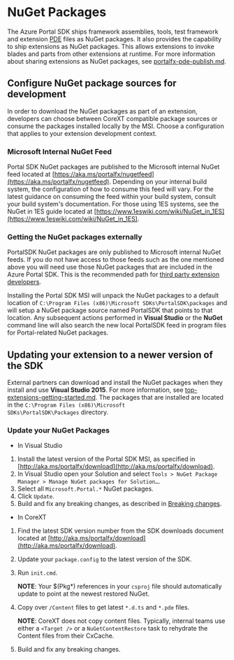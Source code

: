 
<a name="nuget-packages"></a>
# NuGet Packages

The Azure Portal SDK ships framework assemblies, tools, test framework and extension [PDE](portalfx-extensions-glossary-onboarding.md) files as NuGet packages. It also provides the capability to ship extensions as NuGet packages. This allows extensions to invoke blades and parts from other extensions at runtime. For more information about sharing  extensions as NuGet packages, see [portalfx-pde-publish.md](portalfx-pde-publish.md).

<a name="nuget-packages-configure-nuget-package-sources-for-development"></a>
## Configure NuGet package sources for development

In order to download the NuGet packages as part of an extension, developers can choose between CoreXT compatible package sources or consume the packages installed locally by the MSI. Choose a configuration that applies to your extension development context.

<a name="nuget-packages-configure-nuget-package-sources-for-development-microsoft-internal-nuget-feed"></a>
### Microsoft Internal NuGet Feed

Portal SDK NuGet packages are published to the Microsoft internal NuGet feed located at [https://aka.ms/portalfx/nugetfeed](https://aka.ms/portalfx/nugetfeed).  Depending on your internal build system, the configuration of how to consume this feed will vary.  For the latest guidance on consuming the feed within your build system, consult your build system's documentation. For those using 1ES systems, see the NuGet in 1ES guide located at [https://www.1eswiki.com/wiki/NuGet_in_1ES](https://www.1eswiki.com/wiki/NuGet_in_1ES).

<a name="nuget-packages-configure-nuget-package-sources-for-development-getting-the-nuget-packages-externally"></a>
### Getting the NuGet packages externally

PortalSDK NuGet packages are only published to Microsoft internal NuGet feeds.  If you do not have access to those feeds such as the one mentioned above you will need use those NuGet packages that are included in the Azure Portal SDK.  This is the recommended path for  [third party extension developers](portalfx-extensions-glossary-onboarding.md).

Installing the Portal SDK MSI will unpack the NuGet packages to a default location of `C:\Program Files (x86)\Microsoft SDKs\PortalSDK\packages` and will setup a NuGet package source named PortalSDK that points to that location.  Any subsequent actions performed in **Visual Studio** or the **NuGet** command line will also search the new local PortalSDK feed in program files for Portal-related NuGet packages.

<a name="nuget-packages-updating-your-extension-to-a-newer-version-of-the-sdk"></a>
## Updating your extension to a newer version of the SDK

External partners can download and install the NuGet packages when they install and use **Visual Studio 2015**. For more information, see [top-extensions-getting-started.md](top-extensions-getting-started.md). The packages that are installed are located in the `C:\Program Files (x86)\Microsoft SDKs\PortalSDK\Packages` directory.

<a name="nuget-packages-updating-your-extension-to-a-newer-version-of-the-sdk-update-your-nuget-packages"></a>
### Update your NuGet Packages

* In Visual Studio
1. Install the latest version of the Portal SDK MSI, as specified in [http://aka.ms/portalfx/download](http://aka.ms/portalfx/download).
1. In Visual Studio open your Solution and select `Tools > NuGet Package Manager > Manage NuGet packages for Solution…`.
1. Select all `Microsoft.Portal.*` NuGet packages.
1. Click `Update`.
1. Build and fix any breaking changes, as described in [Breaking changes](/portal-sdk/generated/breaking-changes.md).

* In CoreXT
1. Find the latest SDK version number from the SDK downloads document located at [http://aka.ms/portalfx/download](http://aka.ms/portalfx/download).

1. Update your `package.config` to the latest version of the SDK.

1. Run `init.cmd`.

    **NOTE**: Your $(Pkg*) references in your `csproj` file  should automatically update to point at the newest restored NuGet.

1. Copy over `/Content` files to get latest `*.d.ts` and `*.pde` files.

    **NOTE**:  CoreXT does not copy content files. Typically, internal teams use either a `<Target />` or a `NuGetContentRestore` task to rehydrate the Content files from their CxCache.

1. Build and fix any breaking changes.


